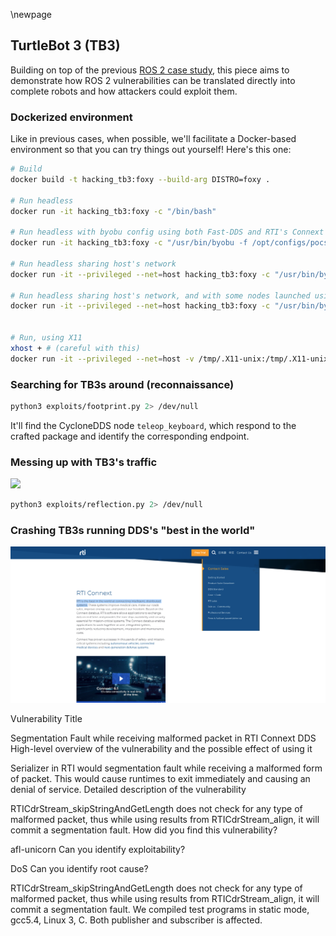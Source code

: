 \newpage

## TurtleBot 3 (TB3)

Building on top of the previous [ROS 2 case study](../2_ros2), this piece aims to demonstrate how ROS 2 vulnerabilities can be translated directly into complete robots and how attackers could exploit them.

### Dockerized environment
Like in previous cases, when possible, we'll facilitate a Docker-based environment so that you can try things out yourself! Here's this one:


```bash
# Build
docker build -t hacking_tb3:foxy --build-arg DISTRO=foxy .

# Run headless
docker run -it hacking_tb3:foxy -c "/bin/bash"

# Run headless with byobu config using both Fast-DDS and RTI's Connext
docker run -it hacking_tb3:foxy -c "/usr/bin/byobu -f /opt/configs/pocs_headless_connext.conf attach"

# Run headless sharing host's network
docker run -it --privileged --net=host hacking_tb3:foxy -c "/usr/bin/byobu -f /opt/configs/pocs_headless.conf attach"

# Run headless sharing host's network, and with some nodes launched using OpenDDS
docker run -it --privileged --net=host hacking_tb3:foxy -c "/usr/bin/byobu -f /opt/configs/pocs_headless_opendds.conf attach"


# Run, using X11
xhost + # (careful with this)
docker run -it --privileged --net=host -v /tmp/.X11-unix:/tmp/.X11-unix -e DISPLAY=$DISPLAY -v $HOME/.Xauthority:/home/xilinx/.Xauthority hacking_tb3:foxy -c "/usr/bin/byobu -f /opt/configs/pocs.conf attach"

```

### Searching for TB3s around (reconnaissance)

```bash
python3 exploits/footprint.py 2> /dev/null
```

It'll find the CycloneDDS node `teleop_keyboard`, which respond to the crafted package and identify the corresponding endpoint.


### Messing up with TB3's traffic

![](../../images/2021/tb3_reflection.gif)

```bash
python3 exploits/reflection.py 2> /dev/null
```


### Crashing TB3s running DDS's "best in the world"

![](../../images/2021/rti_connext.png)


<!-- Elaborate on this -->

Vulnerability Title

Segmentation Fault while receiving malformed packet in RTI Connext DDS
High-level overview of the vulnerability and the possible effect of using it

Serializer in RTI would segmentation fault while receiving a malformed form of packet. This would cause runtimes to exit immediately and causing an denial of service.
Detailed description of the vulnerability

RTICdrStream_skipStringAndGetLength does not check for any type of malformed packet, thus while using results from RTICdrStream_align, it will commit a segmentation fault.
How did you find this vulnerability?

afl-unicorn
Can you identify exploitability?

DoS
Can you identify root cause?

RTICdrStream_skipStringAndGetLength does not check for any type of malformed packet, thus while using results from RTICdrStream_align, it will commit a segmentation fault. We compiled test programs in static mode, gcc5.4, Linux 3, C. Both publisher and subscriber is affected.
